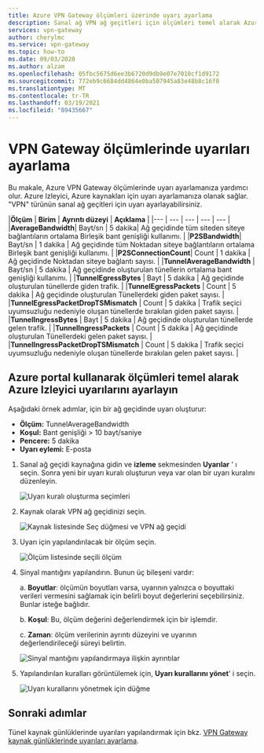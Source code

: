 ```yaml
---
title: Azure VPN Gateway ölçümleri üzerinde uyarı ayarlama
description: Sanal ağ VPN ağ geçitleri için ölçümleri temel alarak Azure Izleyici uyarılarını ayarlamak üzere Azure portal nasıl kullanacağınızı öğrenin.
services: vpn-gateway
author: cherylmc
ms.service: vpn-gateway
ms.topic: how-to
ms.date: 09/03/2020
ms.author: alzam
ms.openlocfilehash: 05fbc5675d6ee3b6720d9db9e07e7010cf1d9172
ms.sourcegitcommit: 772eb9c6684dd4864e0ba507945a83e48b8c16f0
ms.translationtype: MT
ms.contentlocale: tr-TR
ms.lasthandoff: 03/19/2021
ms.locfileid: "89435667"
---
```

# <a name="set-up-alerts-on-vpn-gateway-metrics"></a>VPN Gateway ölçümlerinde uyarıları ayarlama

Bu makale, Azure VPN Gateway ölçümlerinde uyarı ayarlamanıza yardımcı olur. Azure Izleyici, Azure kaynakları için uyarı ayarlamanıza olanak sağlar. "VPN" türünün sanal ağ geçitleri için uyarı ayarlayabilirsiniz.


|**Ölçüm**   | **Birim** | **Ayrıntı düzeyi** | **Açıklama** | 
|---       | ---        | ---       | ---            | ---       |
|**AverageBandwidth**| Bayt/sn  | 5 dakika| Ağ geçidinde tüm siteden siteye bağlantıların ortalama Birleşik bant genişliği kullanımı.     |
|**P2SBandwidth**| Bayt/sn  | 1 dakika  | Ağ geçidinde tüm Noktadan siteye bağlantıların ortalama Birleşik bant genişliği kullanımı.    |
|**P2SConnectionCount**| Count  | 1 dakika  | Ağ geçidinde Noktadan siteye bağlantı sayısı.   |
|**TunnelAverageBandwidth** | Bayt/sn    | 5 dakika  | Ağ geçidinde oluşturulan tünellerin ortalama bant genişliği kullanımı. |
|**TunnelEgressBytes** | Bayt | 5 dakika | Ağ geçidinde oluşturulan tünellerde giden trafik.   |
|**TunnelEgressPackets** | Count | 5 dakika | Ağ geçidinde oluşturulan Tünellerdeki giden paket sayısı.   |
|**TunnelEgressPacketDropTSMismatch** | Count | 5 dakika | Trafik seçici uyumsuzluğu nedeniyle oluşan tünellerde bırakılan giden paket sayısı. |
|**TunnelIngressBytes** | Bayt | 5 dakika | Ağ geçidinde oluşturulan tünellerde gelen trafik.   |
|**TunnelIngressPackets** | Count | 5 dakika | Ağ geçidinde oluşturulan Tünellerdeki gelen paket sayısı.   |
|**TunnelIngressPacketDropTSMismatch** | Count | 5 dakika | Trafik seçici uyumsuzluğu nedeniyle oluşan tünellerde bırakılan gelen paket sayısı. |


## <a name="set-up-azure-monitor-alerts-based-on-metrics-by-using-the-azure-portal"></a><a name="setup"></a>Azure portal kullanarak ölçümleri temel alarak Azure Izleyici uyarılarını ayarlayın

Aşağıdaki örnek adımlar, için bir ağ geçidinde uyarı oluşturur:

- **Ölçüm:** TunnelAverageBandwidth
- **Koşul:** Bant genişliği > 10 bayt/saniye
- **Pencere:** 5 dakika
- **Uyarı eylemi:** E-posta



1. Sanal ağ geçidi kaynağına gidin ve **izleme** sekmesinden **Uyarılar** ' ı seçin. Sonra yeni bir uyarı kuralı oluşturun veya var olan bir uyarı kuralını düzenleyin.

   ![Uyarı kuralı oluşturma seçimleri](./media/vpn-gateway-howto-setup-alerts-virtual-network-gateway-metric/metric-alert1.png "Oluştur")

2. Kaynak olarak VPN ağ geçidinizi seçin.

   ![Kaynak listesinde Seç düğmesi ve VPN ağ geçidi](./media/vpn-gateway-howto-setup-alerts-virtual-network-gateway-metric/metric-alert2.png "Şunu seçin:")

3. Uyarı için yapılandırılacak bir ölçüm seçin.

   ![Ölçüm listesinde seçili ölçüm](./media/vpn-gateway-howto-setup-alerts-virtual-network-gateway-metric/metric-alert3.png "Şunu seçin:")
4. Sinyal mantığını yapılandırın. Bunun üç bileşeni vardır:

    a. **Boyutlar**: ölçümün boyutları varsa, uyarının yalnızca o boyuttaki verileri vermesini sağlamak için belirli boyut değerlerini seçebilirsiniz. Bunlar isteğe bağlıdır.

    b. **Koşul**: Bu, ölçüm değerini değerlendirmek için bir işlemdir.

    c. **Zaman**: ölçüm verilerinin ayrıntı düzeyini ve uyarının değerlendirileceği süreyi belirtin.

   ![Sinyal mantığını yapılandırmaya ilişkin ayrıntılar](./media/vpn-gateway-howto-setup-alerts-virtual-network-gateway-metric/metric-alert4.png "Şunu seçin:")

5. Yapılandırılan kuralları görüntülemek için, **Uyarı kurallarını yönet**' i seçin.

   ![Uyarı kurallarını yönetmek için düğme](./media/vpn-gateway-howto-setup-alerts-virtual-network-gateway-metric/metric-alert8.png "Şunu seçin:")

## <a name="next-steps"></a>Sonraki adımlar

Tünel kaynak günlüklerinde uyarıları yapılandırmak için bkz. [VPN Gateway kaynak günlüklerinde uyarıları ayarlama](vpn-gateway-howto-setup-alerts-virtual-network-gateway-log.md).
